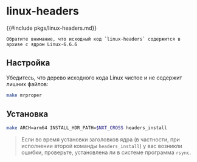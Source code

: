 # linux-headers

{{#include pkgs/linux-headers.md}}

```admonish warning title="Внимание"
Обратите внимание, что исходный код `linux-headers` содержится в архиве с ядром Linux-6.6.6
```

## Настройка

Убедитесь, что дерево исходного кода Linux чистое и не содержит лишних файлов:

```bash
make mrproper
```

## Установка

```bash
make ARCH=arm64 INSTALL_HDR_PATH=$NXT_CROSS headers_install
```

> Если во время установки заголовков ядра (в частности, при исполнении второй команды `headers_install`) у вас возникли ошибки, проверьте, установлена ли в системе программа `rsync`.
